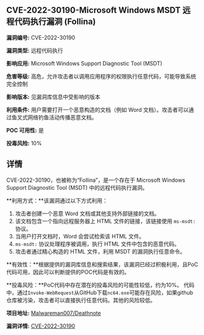 ## CVE-2022-30190-Microsoft Windows MSDT 远程代码执行漏洞 (Follina)

**漏洞编号:** CVE-2022-30190

**漏洞类型:** 远程代码执行

**影响应用:** Microsoft Windows Support Diagnostic Tool (MSDT)

**危害等级:** 高危，允许攻击者以调用应用程序的权限执行任意代码，可能导致系统完全控制

**影响版本:** 见漏洞库信息中受影响的版本

**利用条件:** 用户需要打开一个恶意构造的文档（例如 Word 文档）。攻击者可以通过鱼叉式网络钓鱼活动传播恶意文档。

**POC 可用性:** 是

**投毒风险:** 10%

## 详情

CVE-2022-30190，也被称为“Follina”，是一个存在于 Microsoft Windows Support Diagnostic Tool (MSDT) 中的远程代码执行漏洞。 

**利用方式：**该漏洞通过以下方式利用：

1.  攻击者创建一个恶意 Word 文档或其他支持外部链接的文档。
2.  该文档包含一个指向远程服务器上 HTML 文件的链接，该链接使用 `ms-msdt:` 协议。
3.  当用户打开文档时，Word 会尝试检索该 HTML 文件。
4.  `ms-msdt:` 协议处理程序被调用，执行 HTML 文件中包含的恶意代码。
5.  攻击者通过精心构造的 HTML 文件，利用 MSDT 的漏洞执行任意命令。

**有效性：**根据提供的漏洞库信息和搜索结果，该漏洞已经过积极利用，且PoC 代码可用，因此可以判断提供的POC代码是有效的。

**投毒风险：**PoC代码中存在潜在的投毒风险的可能性较低，约为10%。 代码中，通过`Invoke-WebRequest`从GitHub下载`nc64.exe`可能存在风险，如果github仓库被污染，攻击者可以直接执行任意代码。其他的风险较低。

**项目地址:** [Malwareman007/Deathnote](https://github.com/Malwareman007/Deathnote)

**漏洞详情:** [CVE-2022-30190](https://nvd.nist.gov/vuln/detail/CVE-2022-30190)